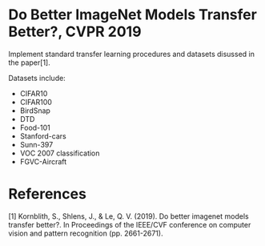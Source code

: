 # Do Better ImageNet Models Transfer Better?, CVPR 2019

Implement standard transfer learning procedures and datasets disussed in the paper[1].

Datasets include:
- CIFAR10
- CIFAR100
- BirdSnap
- DTD
- Food-101
- Stanford-cars
- Sunn-397
- VOC 2007 classification
- FGVC-Aircraft


# References
[1] Kornblith, S., Shlens, J., & Le, Q. V. (2019). Do better imagenet models transfer better?. In Proceedings of the IEEE/CVF conference on computer vision and pattern recognition (pp. 2661-2671).
